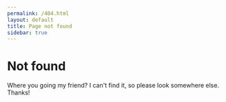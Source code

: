 ```yaml
---
permalink: /404.html
layout: default
title: Page not found
sidebar: true
---
```


# Not found

Where you going my friend? I can't find it, so please look somewhere else. Thanks!
